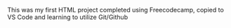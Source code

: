 This was my first HTML project completed using Freecodecamp, copied to VS Code and learning to utilize Git/Github
